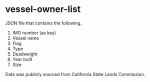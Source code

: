 # vessel-owner-list
JSON file that contains the following,

1. IMO number (as key)
2. Vessel name
3. Flag
4. Type 
5. Deadweight
6. Year built
7. Size

Data was publicly sourced from California State Lands Commission.
